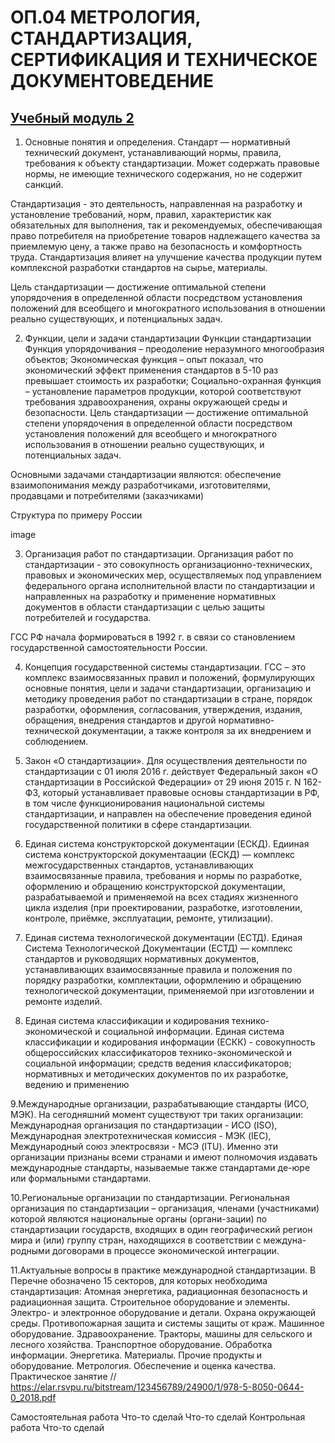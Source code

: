 # ОП.04 МЕТРОЛОГИЯ, СТАНДАРТИЗАЦИЯ, СЕРТИФИКАЦИЯ И ТЕХНИЧЕСКОЕ ДОКУМЕНТОВЕДЕНИЕ

## [Учебный модуль 2](https://github.com/polinalisafox/metro2033/blob/main/README.md) 

1. Основные понятия и определения.
Стандарт — нормативный технический документ, устанавливающий нормы, правила, требования к объекту стандартизации. Может содержать правовые нормы, не имеющие технического содержания, но не содержит санкций.

Стандартизация - это деятельность, направленная на разработку и установление требований, норм, правил, характеристик как обязательных для выполнения, так и рекомендуемых, обеспечивающая право потребителя на приобретение товаров надлежащего качества за приемлемую цену, а также право на безопасность и комфортность труда. Стандартизация влияет на улучшение качества продукции путем комплексной разработки стандартов на сырье, материалы.

Цель стандартизации — достижение оптимальной степени упорядочения в определенной области посредством установления положений для всеобщего и многократного использования в отношении реально существующих, и потенциальных задач.

2. Функции, цели и задачи стандартизации
Функции стандартизации
Функция упорядочивания – преодоление неразумного многообразия объектов;
Экономическая функция – опыт показал, что экономический эффект применения стандартов в 5-10 раз превышает стоимость их разработки;
Социально-охранная функция – установление параметров продукции, которой соответствуют требования здравоохранения, охраны окружающей среды и безопасности.
Цель стандартизации — достижение оптимальной степени упорядочения в определенной области посредством установления положений для всеобщего и многократного использования в отношении реально существующих, и потенциальных задач.

Основными задачами стандартизации являются: обеспечение взаимопонимания между разработчиками, изготовителями, продавцами и потребителями (заказчиками)

Структура по примеру России

image

3. Организация работ по стандартизации.
Организация работ по стандартизации - это совокупность организационно-технических, правовых и экономических мер, осуществляемых под управлением федерального органа исполнительной власти по стандартизации и направленных на разработку и применение нормативных документов в области стандартизации с целью защиты потребителей и государства.

ГСС РФ начала формироваться в 1992 г. в связи со становлением государственной самостоятельности России.

4. Концепция государственной системы стандартизации.
ГСС – это комплекс взаимосвязанных правил и положений, формулирующих основные понятия, цели и задачи стандартизации, организацию и методику проведения работ по стандартизации в стране, порядок разработки, оформления, согласования, утверждения, издания, обращения, внедрения стандартов и другой нормативно-технической документации, а также контроля за их внедрением и соблюдением.

5. Закон «О стандартизации».
Для осуществления деятельности по стандартизации с 01 июля 2016 г. действует Федеральный закон «О стандартизации в Российской Федерации» от 29 июня 2015 г. N 162-ФЗ, который устанавливает правовые основы стандартизации в РФ, в том числе функционирования национальной системы стандартизации, и направлен на обеспечение проведения единой государственной политики в сфере стандартизации.

6. Единая система конструкторской документации (ЕСКД).
Едииная система конструкторской документаации (ЕСКД) — комплекс межгосударственных стандартов, устанавливающих взаимосвязанные правила, требования и нормы по разработке, оформлению и обращению конструкторской документации, разрабатываемой и применяемой на всех стадиях жизненного цикла изделия (при проектировании, разработке, изготовлении, контроле, приёмке, эксплуатации, ремонте, утилизации).

7. Единая система технологической документации (ЕСТД).
Единая Система Технологической Документации (ЕСТД) — комплекс стандартов и руководящих нормативных документов, устанавливающих взаимосвязанные правила и положения по порядку разработки, комплектации, оформлению и обращению технологической документации, применяемой при изготовлении и ремонте изделий.

8. Единая система классификации и кодирования технико-экономической и социальной информации.
Единая система классификации и кодирования информации (ЕСКК) - совокупность общероссийских классификаторов технико-экономической и социальной информации; средств ведения классификаторов; нормативных и методических документов по их разработке, ведению и применению

9.Международные организации, разрабатывающие стандарты (ИСО, МЭК).
На сегодняшний момент существуют три таких организации: Международная организация по стандартизации - ИСО (ISO), Международная электротехническая комиссия - МЭК (IEC), Международный союз электросвязи - МСЭ (ITU). Именно эти организации признаны всеми странами и имеют полномочия издавать международные стандарты, называемые также стандартами де-юре или формальными стандартами.

10.Региональные организации по стандартизации.
Региональная организация по стандартизации – организация, членами (участниками) которой являются национальные органы (органи-зации) по стандартизации государств, входящих в один географический регион мира и (или) группу стран, находящихся в соответствии с междуна-родными договорами в процессе экономической интеграции.

11.Актуальные вопросы в практике международной стандартизации.
В Перечне обозначено 15 секторов, для которых необходима стандартизация:
Атомная энергетика, радиационная безопасность и радиационная защита.
Строительное оборудование и элементы.
Электро- и электронное оборудование и детали.
Охрана окружающей среды.
Противопожарная защита и системы защиты от краж.
Машинное оборудование.
Здравоохранение.
Тракторы, машины для сельского и лесного хозяйства.
Транспортное оборудование.
Обработка информации.
Энергетика.
Материалы.
Прочие продукты и оборудование.
Метрология.
Обеспечение и оценка качества.
Практическое занятие
// https://elar.rsvpu.ru/bitstream/123456789/24900/1/978-5-8050-0644-0_2018.pdf

Самостоятельная работа
Что-то сделай
Что-то сделай
Контрольная работа
Что-то сделай
